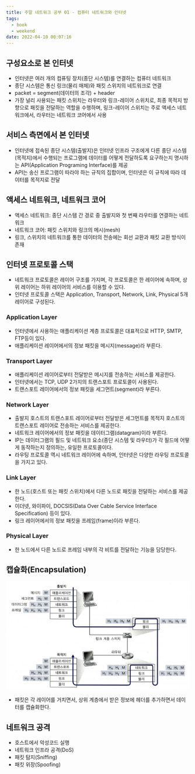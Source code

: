 ```yaml
---
title: 주말 네트워크 공부 01 - 컴퓨터 네트워크와 인터넷
tags:
  - book
  - weekend
date: 2022-04-10 00:07:16
---
```



## 구성요소로 본 인터넷
- 인터넷은 여러 개의 컴퓨팅 장치(종단 시스템)를 연결하는 컴퓨터 네트워크
- 종단 시스템은 통신 링크(물리 매체)와 패킷 스위치의 네트워크로 연결
- packet = segment(데이터의 조각) + header
- 가장 널리 사용되는 패킷 스위치는 라우터와 링크-레이어 스위치로, 최종 목적지 방향으로 패킷을 전달하는 역할을 수행하며, 링크-레이어 스위치는 주로 액세스 네트워크에서, 라우터는 네트워크 코어에서 사용

## 서비스 측면에서 본 인터넷
- 인터넷에 접속된 종단 시스템(출발지)은 인터넷 인프라 구조에게 다른 종단 시스템(목적지)에서 수행되는 프로그램에 데이터를 어떻게 전달하도록 요구하는지 명시하는 API(Application Programing Interface)를 제공
- API는 송신 프로그램이 따라야 하는 규칙의 집합이며, 인터넷은 이 규칙에 따라 데이터를 목적지로 전달

## 액세스 네트워크, 네트워크 코어
- 액세스 네트워크: 종단 시스템 간 경로 중 출발지와 첫 번째 라우터를 연결하는 네트워크
- 네트워크 코어: 패킷 스위치와 링크의 메시(mesh)
- 링크, 스위치의 네트워크를 통한 데이터의 전송에는 회선 교환과 패킷 교환 방식이 존재

## 인터넷 프로토콜 스택 
- 네트워크 프로토콜은 레이어 구조를 가지며, 각 프로토콜은 한 레이어에 속하며, 상위 레이어는 하위 레이어의 서비스를 이용할 수 있다.
- 인터넷 프로토콜 스택은 Application, Transport, Network, Link, Physical 5개 레이어로 구성된다.
### Application Layer
- 인터넷에서 사용하는 애플리케이션 계층 프로토콜은 대표적으로 HTTP, SMTP, FTP등이 있다.
- 애플리케이션 레이어에서의 정보 패킷을 메시지(message)라 부른다.
### Transport Layer
- 애플리케이션 레이어로부터 전달받은 메시지를 전송하는 서비스를 제공한다.
- 인터넷에서는 TCP, UDP 2가지의 트랜스포트 프로토콜이 사용된다.
- 트랜스포트 레이어에서의 정보 패킷을 세그먼트(segment)라 부른다.
### Network Layer
- 출발지 호스트의 트랜스포트 레이어로부터 전달받은 세그먼트를 목적지 호스트의 트랜스포트 레이어로 전송하는 서비스를 제공한다.
- 네트워크 레이어에서의 정보 패킷을 데이터그램(datagram)이라 부른다.
- IP는 데이터그램의 필드 및 네트워크 요소(종단 시스템 및 라우터)가 각 필드에 어떻게 동작하는지 정의하는, 유일한 프로토콜이다.
- 라우팅 프로토콜 역시 네트워크 레이어에 속하며, 인터넷은 다양한 라우팅 프로토콜을 가지고 있다.
### Link Layer
- 한 노드(호스트 또는 패킷 스위치)에서 다른 노드로 패킷을 전달하는 서비스를 제공한다.
- 이더넷, 와이파이, DOCSIS(Data Over Cable Service Interface Specification) 등이 있다.
- 링크 레이어에서의 정보 패킷을 프레임(frame)이라 부른다.
### Physical Layer
- 한 노드에서 다른 노드로 프레임 내부의 각 비트를 전달하는 기능을 담당한다.

## 캡슐화(Encapsulation)
![](/images/network_layers.png)
- 패킷은 각 레이어를 거치면서, 상위 계층에서 받은 정보에 헤더를 추가하면서 데이터를 캡슐화한다.

## 네트워크 공격
- 호스트에서 악성코드 실행
- 네트워크 인프라 공격(DoS)
- 패킷 탐지(Sniffing)
- 패킷 위장(Spoofing)